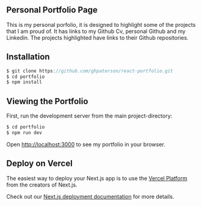## Personal Portfolio Page

This is my personal porfolio, it is designed to highlight some of the projects that I am proud of. It has links to my Github Cv, personal Github and my Linkedin. The projects highlighted have links to their Github repositories.

## Installation

```js
$ git clone https://github.com/ghpaterson/react-portfolio.git
$ cd portfolio
$ npm install
```

## Viewing the Portfolio

First, run the development server from the main project-directory:

```js
$ cd portfolio
$ npm run dev
```

Open [http://localhost:3000](http://localhost:3000) to see my portfolio in your browser.

## Deploy on Vercel

The easiest way to deploy your Next.js app is to use the [Vercel Platform](https://vercel.com/new?utm_medium=default-template&filter=next.js&utm_source=create-next-app&utm_campaign=create-next-app-readme) from the creators of Next.js.

Check out our [Next.js deployment documentation](https://nextjs.org/docs/deployment) for more details.
